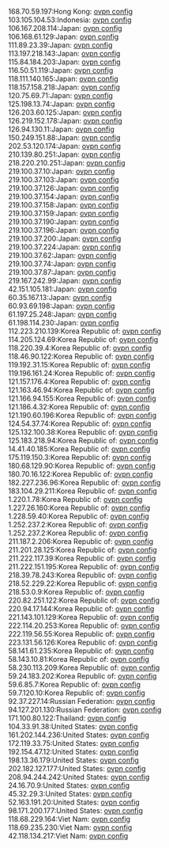 168.70.59.197:Hong Kong: [ovpn config](vpn/168_70_59_197.ovpn)  
103.105.104.53:Indonesia: [ovpn config](vpn/103_105_104_53.ovpn)  
106.167.208.114:Japan: [ovpn config](vpn/106_167_208_114.ovpn)  
106.168.61.129:Japan: [ovpn config](vpn/106_168_61_129.ovpn)  
111.89.23.39:Japan: [ovpn config](vpn/111_89_23_39.ovpn)  
113.197.218.143:Japan: [ovpn config](vpn/113_197_218_143.ovpn)  
115.84.184.203:Japan: [ovpn config](vpn/115_84_184_203.ovpn)  
116.50.51.119:Japan: [ovpn config](vpn/116_50_51_119.ovpn)  
118.111.140.165:Japan: [ovpn config](vpn/118_111_140_165.ovpn)  
118.157.158.218:Japan: [ovpn config](vpn/118_157_158_218.ovpn)  
120.75.69.71:Japan: [ovpn config](vpn/120_75_69_71.ovpn)  
125.198.13.74:Japan: [ovpn config](vpn/125_198_13_74.ovpn)  
126.203.60.125:Japan: [ovpn config](vpn/126_203_60_125.ovpn)  
126.219.152.178:Japan: [ovpn config](vpn/126_219_152_178.ovpn)  
126.94.130.11:Japan: [ovpn config](vpn/126_94_130_11.ovpn)  
150.249.151.88:Japan: [ovpn config](vpn/150_249_151_88.ovpn)  
202.53.120.174:Japan: [ovpn config](vpn/202_53_120_174.ovpn)  
210.139.80.251:Japan: [ovpn config](vpn/210_139_80_251.ovpn)  
218.220.210.251:Japan: [ovpn config](vpn/218_220_210_251.ovpn)  
219.100.37.10:Japan: [ovpn config](vpn/219_100_37_10.ovpn)  
219.100.37.103:Japan: [ovpn config](vpn/219_100_37_103.ovpn)  
219.100.37.126:Japan: [ovpn config](vpn/219_100_37_126.ovpn)  
219.100.37.154:Japan: [ovpn config](vpn/219_100_37_154.ovpn)  
219.100.37.158:Japan: [ovpn config](vpn/219_100_37_158.ovpn)  
219.100.37.159:Japan: [ovpn config](vpn/219_100_37_159.ovpn)  
219.100.37.190:Japan: [ovpn config](vpn/219_100_37_190.ovpn)  
219.100.37.196:Japan: [ovpn config](vpn/219_100_37_196.ovpn)  
219.100.37.200:Japan: [ovpn config](vpn/219_100_37_200.ovpn)  
219.100.37.224:Japan: [ovpn config](vpn/219_100_37_224.ovpn)  
219.100.37.62:Japan: [ovpn config](vpn/219_100_37_62.ovpn)  
219.100.37.74:Japan: [ovpn config](vpn/219_100_37_74.ovpn)  
219.100.37.87:Japan: [ovpn config](vpn/219_100_37_87.ovpn)  
219.167.242.99:Japan: [ovpn config](vpn/219_167_242_99.ovpn)  
42.151.105.181:Japan: [ovpn config](vpn/42_151_105_181.ovpn)  
60.35.167.13:Japan: [ovpn config](vpn/60_35_167_13.ovpn)  
60.93.69.198:Japan: [ovpn config](vpn/60_93_69_198.ovpn)  
61.197.25.248:Japan: [ovpn config](vpn/61_197_25_248.ovpn)  
61.198.114.230:Japan: [ovpn config](vpn/61_198_114_230.ovpn)  
112.223.210.139:Korea Republic of: [ovpn config](vpn/112_223_210_139.ovpn)  
114.205.124.69:Korea Republic of: [ovpn config](vpn/114_205_124_69.ovpn)  
118.220.39.4:Korea Republic of: [ovpn config](vpn/118_220_39_4.ovpn)  
118.46.90.122:Korea Republic of: [ovpn config](vpn/118_46_90_122.ovpn)  
119.192.31.15:Korea Republic of: [ovpn config](vpn/119_192_31_15.ovpn)  
119.196.161.24:Korea Republic of: [ovpn config](vpn/119_196_161_24.ovpn)  
121.157.176.4:Korea Republic of: [ovpn config](vpn/121_157_176_4.ovpn)  
121.163.46.94:Korea Republic of: [ovpn config](vpn/121_163_46_94.ovpn)  
121.166.94.155:Korea Republic of: [ovpn config](vpn/121_166_94_155.ovpn)  
121.186.4.32:Korea Republic of: [ovpn config](vpn/121_186_4_32.ovpn)  
121.190.60.196:Korea Republic of: [ovpn config](vpn/121_190_60_196.ovpn)  
124.54.37.74:Korea Republic of: [ovpn config](vpn/124_54_37_74.ovpn)  
125.132.100.38:Korea Republic of: [ovpn config](vpn/125_132_100_38.ovpn)  
125.183.218.94:Korea Republic of: [ovpn config](vpn/125_183_218_94.ovpn)  
14.41.40.185:Korea Republic of: [ovpn config](vpn/14_41_40_185.ovpn)  
175.119.150.3:Korea Republic of: [ovpn config](vpn/175_119_150_3.ovpn)  
180.68.129.90:Korea Republic of: [ovpn config](vpn/180_68_129_90.ovpn)  
180.70.16.122:Korea Republic of: [ovpn config](vpn/180_70_16_122.ovpn)  
182.227.236.96:Korea Republic of: [ovpn config](vpn/182_227_236_96.ovpn)  
183.104.29.211:Korea Republic of: [ovpn config](vpn/183_104_29_211.ovpn)  
1.220.1.78:Korea Republic of: [ovpn config](vpn/1_220_1_78.ovpn)  
1.227.26.160:Korea Republic of: [ovpn config](vpn/1_227_26_160.ovpn)  
1.228.59.40:Korea Republic of: [ovpn config](vpn/1_228_59_40.ovpn)  
1.252.237.2:Korea Republic of: [ovpn config](vpn/1_252_237_2.ovpn)  
1.252.237.2:Korea Republic of: [ovpn config](vpn/1_252_237_2.ovpn)  
211.187.2.206:Korea Republic of: [ovpn config](vpn/211_187_2_206.ovpn)  
211.201.28.125:Korea Republic of: [ovpn config](vpn/211_201_28_125.ovpn)  
211.222.117.39:Korea Republic of: [ovpn config](vpn/211_222_117_39.ovpn)  
211.222.151.195:Korea Republic of: [ovpn config](vpn/211_222_151_195.ovpn)  
218.39.78.243:Korea Republic of: [ovpn config](vpn/218_39_78_243.ovpn)  
218.52.229.22:Korea Republic of: [ovpn config](vpn/218_52_229_22.ovpn)  
218.53.0.9:Korea Republic of: [ovpn config](vpn/218_53_0_9.ovpn)  
220.82.251.122:Korea Republic of: [ovpn config](vpn/220_82_251_122.ovpn)  
220.94.17.144:Korea Republic of: [ovpn config](vpn/220_94_17_144.ovpn)  
221.143.101.129:Korea Republic of: [ovpn config](vpn/221_143_101_129.ovpn)  
222.114.20.253:Korea Republic of: [ovpn config](vpn/222_114_20_253.ovpn)  
222.119.56.55:Korea Republic of: [ovpn config](vpn/222_119_56_55.ovpn)  
223.131.56.126:Korea Republic of: [ovpn config](vpn/223_131_56_126.ovpn)  
58.141.61.235:Korea Republic of: [ovpn config](vpn/58_141_61_235.ovpn)  
58.143.10.81:Korea Republic of: [ovpn config](vpn/58_143_10_81.ovpn)  
58.230.113.209:Korea Republic of: [ovpn config](vpn/58_230_113_209.ovpn)  
59.24.183.202:Korea Republic of: [ovpn config](vpn/59_24_183_202.ovpn)  
59.6.85.7:Korea Republic of: [ovpn config](vpn/59_6_85_7.ovpn)  
59.7.120.10:Korea Republic of: [ovpn config](vpn/59_7_120_10.ovpn)  
92.37.227.14:Russian Federation: [ovpn config](vpn/92_37_227_14.ovpn)  
94.127.201.130:Russian Federation: [ovpn config](vpn/94_127_201_130.ovpn)  
171.100.80.122:Thailand: [ovpn config](vpn/171_100_80_122.ovpn)  
104.33.91.38:United States: [ovpn config](vpn/104_33_91_38.ovpn)  
161.202.144.236:United States: [ovpn config](vpn/161_202_144_236.ovpn)  
172.119.33.75:United States: [ovpn config](vpn/172_119_33_75.ovpn)  
192.154.47.12:United States: [ovpn config](vpn/192_154_47_12.ovpn)  
198.13.36.179:United States: [ovpn config](vpn/198_13_36_179.ovpn)  
202.182.127.177:United States: [ovpn config](vpn/202_182_127_177.ovpn)  
208.94.244.242:United States: [ovpn config](vpn/208_94_244_242.ovpn)  
24.16.70.9:United States: [ovpn config](vpn/24_16_70_9.ovpn)  
45.32.29.3:United States: [ovpn config](vpn/45_32_29_3.ovpn)  
52.163.191.20:United States: [ovpn config](vpn/52_163_191_20.ovpn)  
98.171.200.177:United States: [ovpn config](vpn/98_171_200_177.ovpn)  
118.68.229.164:Viet Nam: [ovpn config](vpn/118_68_229_164.ovpn)  
118.69.235.230:Viet Nam: [ovpn config](vpn/118_69_235_230.ovpn)  
42.118.134.217:Viet Nam: [ovpn config](vpn/42_118_134_217.ovpn)  
